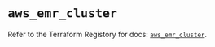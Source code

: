 # `aws_emr_cluster`

Refer to the Terraform Registory for docs: [`aws_emr_cluster`](https://registry.terraform.io/providers/hashicorp/aws/5.8.0/docs/resources/emr_cluster).
